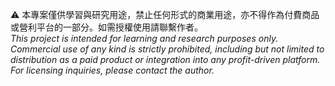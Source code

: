 ⚠️ 本專案僅供學習與研究用途，禁止任何形式的商業用途，亦不得作為付費商品或營利平台的一部分。如需授權使用請聯繫作者。<br>
*This project is intended for learning and research purposes only.
Commercial use of any kind is strictly prohibited, including but not limited to distribution as a paid product or integration into any profit-driven platform.
For licensing inquiries, please contact the author.*

